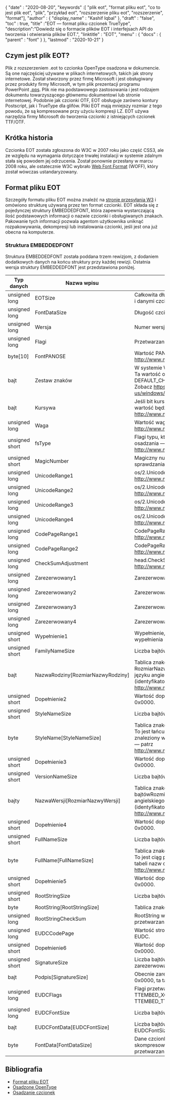 {
  "date" : "2020-08-20",
  "keywords" :[ "plik eot", "format pliku eot", "co to jest plik eot", "plik", "przykład eot", "rozszerzenie pliku eot", "rozszerzenie", "format"],
  "author" : {
    "display_name" : "Kashif Iqbal"
},
  "draft" : "false",
  "toc" : true,
  "title" :"EOT — format pliku czcionek TrueType",
  "description":"Dowiedz się o formacie plików EOT i interfejsach API do tworzenia i otwierania plików EOT.",
  "linktitle" : "EOT",
  "menu" : {
    "docs" : {
      "parent" : "font"
}
},
  "lastmod" : "2020-10-21"
}

## Czym jest plik EOT?

Plik z rozszerzeniem .eot to czcionka OpenType osadzona w dokumencie. Są one najczęściej używane w plikach internetowych, takich jak strony internetowe. Został stworzony przez firmę Microsoft i jest obsługiwany przez produkty firmy Microsoft, w tym plik prezentacji programu PowerPoint [.pps](/pl/presentation/pps). Plik nie ma podstawowego zastosowania i jest rodzajem dokumentu towarzyszącego głównemu dokumentowi lub stronie internetowej. Podobnie jak czcionki OTF, EOT obsługuje zarówno kontury Postscript, jak i TrueType dla glifów. Pliki EOT mają mniejszy rozmiar z tego powodu, że są kompresowane przy użyciu kompresji LZ. EOT używa narzędzia firmy Microsoft do tworzenia czcionki z istniejących czcionek TTF/OTF.

## Krótka historia

Czcionka EOT została zgłoszona do W3C w 2007 roku jako część CSS3, ale ze względu na wymagania dotyczące trwałej instalacji w systemie zdalnym stała się powodem jej odrzucenia. Został ponownie przesłany w marcu 2008 roku, ale ostatecznie W3C wybrało [Web Font Format](/pl/font/woff/) (WOFF), który został wówczas ustandaryzowany.

## Format pliku EOT

Szczegóły formatu pliku EOT można znaleźć na [stronie przesyłania W3](https://www.w3.org/Submission/EOT/#FileFormat) i omówiono strukturę używaną przez ten format czcionki. EOT składa się z pojedynczej struktury EMBEDDEDFONT, która zapewnia wystarczającą ilość podstawowych informacji o nazwie czcionki i obsługiwanych znakach. Pakowanie tych informacji pozwala agentom użytkownika uniknąć rozpakowywania, dekompresji lub instalowania czcionki, jeśli jest ona już obecna na komputerze.

### Struktura EMBEDDEDFONT
Struktura EMBEDDEDFONT została poddana trzem rewizjom, z dodaniem dodatkowych danych na końcu struktury przy każdej rewizji. Ostatnia wersja struktury EMBEDDEDFONT jest przedstawiona poniżej.

|Typ danych|Nazwa wpisu|Opis|
---|---|---|
|unsigned long|EOTSize|Całkowita długość struktury w bajtach (łącznie z łańcuchem i danymi czcionki)|
|unsigned long|FontDataSize|Długość czcionki OpenType (FontData) w bajtach|
|unsigned long|Wersja|Numer wersji tego formatu - 0x00020002|
|unsigned long|Flagi|Przetwarzanie flag|
|byte[10]|FontPANOSE|Wartość PANOSE dla tej czcionki — zobacz http://www.microsoft.com/typography/otspec/os2.htm#pan|
|bajt|Zestaw znaków|W systemie Windows pochodzi z TEXTMETRIC.tmCharSet. Ta wartość określa zestaw znaków czcionki. DEFAULT_CHARSET (0x01) oznacza brak preferencji. — Zobacz https://learn.microsoft.com/en-us/windows/win32/api/wingdi/ns-wingdi-textmetrica|
|bajt|Kursywa|Jeśli bit kursywy jest ustawiony w OS/2.fsSelection, wartość będzie równa 0x01 — patrz http://www.microsoft.com/typography/otspec/os2.htm#fss|
|unsigned long|Waga|Wartość wagi tej czcionki — zobacz http://www.microsoft.com/typography/otspec/os2.htm#wtc|
|unsigned short|fsType|Flagi typu, które dostarczają informacji o uprawnieniach osadzania — zobacz http://www.microsoft.com/typography/otspec/os2.htm#fst|
|unsigned short|MagicNumber|Magiczny numer dla pliku EOT - 0x504C. Służy do sprawdzania uszkodzeń danych.|
|unsigned long|UnicodeRange1|os/2.UnicodeRange1 (bity 0-31) — patrz http://www.microsoft.com/typography/otspec/os2.htm#ur|
|unsigned long|UnicodeRange2|os/2.UnicodeRange2 (bity 32-63) — patrz http://www.microsoft.com/typography/otspec/os2.htm#ur|
|unsigned long|UnicodeRange3|os/2.UnicodeRange3 (bity 64-95) — patrz http://www.microsoft.com/typography/otspec/os2.htm#ur|
|unsigned long|UnicodeRange4|os/2.UnicodeRange4 (bity 96-127) — patrz http://www.microsoft.com/typography/otspec/os2.htm#ur|
|unsigned long|CodePageRange1|CodePageRange1 (bity 0-31) — patrz http://www.microsoft.com/typography/otspec/os2.htm#cpr|
|unsigned long|CodePageRange2|CodePageRange2 (bity 32-63) — patrz http://www.microsoft.com/typography/otspec/os2.htm#cpr|
|unsigned long|CheckSumAdjustment|head.CheckSumAdjustment — zobacz http://www.microsoft.com/typography/otspec/head.htm|
|unsigned long|Zarezerwowany1|Zarezerwowany - musi wynosić 0|
|unsigned long|Zarezerwowany2|Zarezerwowany - musi wynosić 0|
|unsigned long|Zarezerwowany3|Zarezerwowany - musi wynosić 0|
|unsigned long|Zarezerwowany4|Zarezerwowany - musi wynosić 0|
|unsigned short|Wypełnienie1|Wypełnienie, aby zachować długie wyrównanie. Wartość wypełnienia musi być zawsze ustawiona na 0x0000.|
|unsigned short|FamilyNameSize|Liczba bajtów używanych przez tablicę FamilyName|
|bajt|NazwaRodziny[RozmiarNazwyRodziny]|Tablica znaków UTF-16 o długości bajtów RozmiarNazwyRodziny. To jest ciąg rodziny czcionek w języku angielskim znaleziony w tabeli nazw czcionki (identyfikator nazwy = 1) — patrz http://www.microsoft.com/typography/otspec/name.htm|
|unsigned short|Dopełnienie2|Wartość dopełnienia musi być zawsze ustawiona na 0x0000.|
|unsigned short|StyleNameSize|Liczba bajtów używanych przez StyleName|
|byte|StyleName[StyleNameSize]|Tablica znaków UTF-16 o długości StyleNameSize bajtów. To jest łańcuch podrodziny czcionek w języku angielskim znaleziony w tabeli nazw czcionki (identyfikator nazwy = 2) — patrz http://www.microsoft.com/typography/otspec/name.htm|
|unsigned short|Dopełnienie3|Wartość dopełnienia musi być zawsze ustawiona na 0x0000.|
|unsigned short|VersionNameSize|Liczba bajtów używanych przez VersionName|
|bajty|NazwaWersji[RozmiarNazwyWersji]|Tablica znaków UTF-16 o długości bajtówRozmiarNazwyWersji. To jest ciąg wersji języka angielskiego znaleziony w tabeli nazw czcionki (identyfikator nazwy = 5) — patrz http://www.microsoft.com/typography/otspec/name.htm|
|unsigned short|Dopełnienie4|Wartość dopełnienia musi być zawsze ustawiona na 0x0000.|
|unsigned short|FullNameSize|Liczba bajtów używanych przez FullName|
|byte|FullName[FullNameSize]|Tablica znaków UTF-16 o długości FullNameSize bajtów. To jest ciąg pełnej nazwy w języku angielskim znaleziony w tabeli nazw czcionki (identyfikator nazwy = 4) — patrz http://www.microsoft.com/typography/otspec/name.htm|
|unsigned short|Dopełnienie5|Wartość dopełnienia musi być zawsze ustawiona na 0x0000.|
|unsigned short|RootStringSize|Liczba bajtów używanych przez tablicę RootString|
|byte|RootString[RootStringSize]|Tablica znaków UTF-16 o długości bajtów RootStringSize.|
|unsigned long|RootStringCheckSum|RootString wartość sumy kontrolnej. Zobacz algorytm przetwarzania RootStringChecksum poniżej.|
|unsigned long|EUDCCodePage|Wartość strony kodowej potrzebna do obsługi czcionek EUDC.|
|unsigned short|Dopełnienie6|Wartość dopełnienia musi być zawsze ustawiona na 0x0000.|
|unsigned short|SignatureSize|Liczba bajtów używanych przez tablicę Signature. Obecnie zarezerwowane i powinno być ustawione na 0x0000.|
|bajt|Podpis[SignatureSize]|Obecnie zarezerwowane. Jeśli SignatureSize wynosi 0x0000, ta tablica nie ma długości.|
|unsigned long|EUDCFlags|Flagi przetwarzania dla czcionki EUDC. Typowe wartości to TTEMBED_XORENCRYPTDATA i TTEMBED_TTCOMPRESSED.|
|unsigned long|EUDCFontSize|Liczba bajtów używanych przez tablicę Signature.|
|bajt|EUDCFontData[EUDCFontSize]|Liczba bajtów użytych dla danych czcionki EUDC. Jeśli EUDCFontSize to 0x00000000, ta tablica nie ma długości.|
|byte|FontData[FontDataSize]|Dane czcionki dla tego pliku EOT. Dane mogą być skompresowane lub zaszyfrowane XOR, jak wskazują flagi przetwarzania.|

## Bibliografia

* [Format pliku EOT](https://www.w3.org/Submission/EOT/)
* [Osadzone OpenType](https://en.wikipedia.org/wiki/Embedded_OpenType)
* [Osadzanie czcionek](https://en.wikipedia.org/wiki/Font_embedding)


